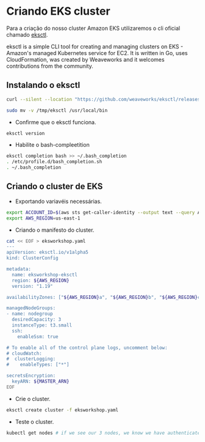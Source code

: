 # Criando EKS cluster

Para a criação do nosso cluster Amazon EKS utilizaremos o cli oficial chamado [eksctl](https://eksctl.io/).

eksctl is a simple CLI tool for creating and managing clusters on EKS - Amazon's managed Kubernetes service for EC2. It is written in Go, uses CloudFormation, was created by Weaveworks and it welcomes contributions from the community.

## Instalando o eksctl

```sh
curl --silent --location "https://github.com/weaveworks/eksctl/releases/latest/download/eksctl_$(uname -s)_amd64.tar.gz" | tar xz -C /tmp

sudo mv -v /tmp/eksctl /usr/local/bin
```

- Confirme que o eksctl funciona.

```sh
eksctl version
```

- Habilite o bash-compleetition

```sh
eksctl completion bash >> ~/.bash_completion
. /etc/profile.d/bash_completion.sh
. ~/.bash_completion
```

## Criando o cluster de EKS

- Exportando variavéis necessárias.

```sh
export ACCOUNT_ID=$(aws sts get-caller-identity --output text --query Account)
export AWS_REGION=us-east-1
```

- Criando o manifesto do cluster.

```sh
cat << EOF > eksworkshop.yaml
---
apiVersion: eksctl.io/v1alpha5
kind: ClusterConfig

metadata:
  name: eksworkshop-eksctl
  region: ${AWS_REGION}
  version: "1.19"

availabilityZones: ["${AWS_REGION}a", "${AWS_REGION}b", "${AWS_REGION}c"]

managedNodeGroups:
- name: nodegroup
  desiredCapacity: 3
  instanceType: t3.small
  ssh:
    enableSsm: true

# To enable all of the control plane logs, uncomment below:
# cloudWatch:
#  clusterLogging:
#    enableTypes: ["*"]

secretsEncryption:
  keyARN: ${MASTER_ARN}
EOF
```

- Crie o cluster.

```sh
eksctl create cluster -f eksworkshop.yaml
```

- Teste o cluster.

```sh
kubectl get nodes # if we see our 3 nodes, we know we have authenticated correctly
```
